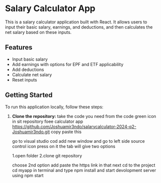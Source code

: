 # Salary Calculator App

This is a salary calculator application built with React. It allows users to input their basic salary, earnings, and deductions, and then calculates the net salary based on these inputs.

## Features

- Input basic salary
- Add earnings with options for EPF and ETF applicability
- Add deductions
- Calculate net salary
- Reset inputs

## Getting Started

To run this application locally, follow these steps:

1. **Clone the repository:**
   take the code you need from the code green icon in sit repository foee calculator app
   https://github.com/Joshuamir3ndo/salarycalculator-2024-q2-Joshuamir3ndo.git
   copy paste this 

   go to visual studio cod add new window and go to left side source control icon press on it the tab will give two options

   1.open folder
   2.clone git repository

   choose 2nd option add paste the https link in that
   next cd to the project
   cd myapp in terminal
   and type npm install
   and start devolopment server using npm start
   
